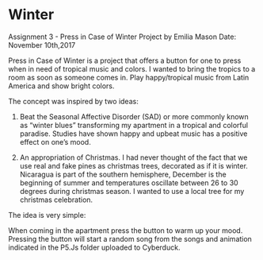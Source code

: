 # Winter
Assignment 3 - Press in Case of Winter
Project by Emilia Mason
Date: November 10th,2017

Press in Case of Winter is a project that offers a button for one to press when in need of tropical music and colors. 
I wanted to bring the tropics to a room as soon as someone comes in. 
Play happy/tropical music from Latin America and show bright colors.

The concept was inspired by two ideas: 
1. Beat the Seasonal Affective Disorder (SAD) or more commonly known as “winter blues” transforming my apartment in a tropical and colorful
paradise. Studies have shown happy and upbeat music has a positive effect on one’s mood.

2. An appropriation of Christmas. I had never thought of the fact that we use real and fake pines as christmas trees, decorated as if it is 
winter. Nicaragua is part of the southern hemisphere, December is the beginning of summer and temperatures oscillate between 
26 to 30 degrees during christmas season. I wanted to use a local tree for my christmas celebration. 

The idea is very simple:

When coming in the apartment press the button to warm up your mood. Pressing the button will start a random song from the songs and 
animation indicated in the P5.Js folder uploaded to Cyberduck.

